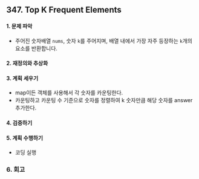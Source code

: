 ## 347. Top K Frequent Elements
#### 1. 문제 파악
- 주어진 숫자배열 `nums`, 숫자 `k`를 주어지며, 배열 내에서 가장 자주 등장하는 `k`개의 요소를 반환합니다.
#### 2. 재정의와 추상화
#### 3. 계획 세우기
- map이든 객체를 사용해서 각 숫자를 카운팅한다.
- 카운팅하고 카운팅 수 기준으로 숫자를 정렬하여 k 숫자만큼 해당 숫자를 answer 추가한다.
#### 4. 검증하기
#### 5. 계획 수행하기
- 코딩 실행

### 6. 회고
